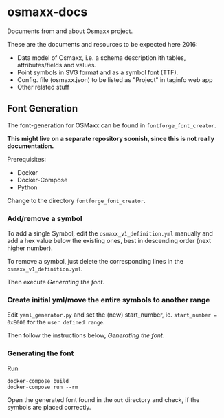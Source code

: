 # osmaxx-docs
Documents from and about Osmaxx project.

These are the documents and resources to be expected here 2016:
* Data model of Osmaxx, i.e. a schema description ith tables, attributes/fields and values. 
* Point symbols in SVG format and as a symbol font (TTF).
* Config. file (osmaxx.json) to be listed as "Project" in taginfo web app
* Other related stuff


## Font Generation

The font-generation for OSMaxx can be found in `fontforge_font_creator`.

**This might live on a separate repository soonish, since this is not really documentation.**

Prerequisites:

* Docker
* Docker-Compose
* Python

Change to the directory `fontforge_font_creator`.

### Add/remove a symbol

To add a single Symbol, edit the `osmaxx_v1_definition.yml` manually and add a hex value below the existing ones,
best in descending order (next higher number).

To remove a symbol, just delete the corresponding lines in the `osmaxx_v1_definition.yml`. 

Then execute *Generating the font*.

### Create initial yml/move the entire symbols to another range

Edit `yaml_generator.py` and set the (new) start_number, ie. `start_number = 0xE000` for the `user defined range`.

Then follow the instructions below, *Generating the font*.

### Generating the font

Run 
```
docker-compose build
docker-compose run --rm
```

Open the generated font found in the `out` directory and check, if the symbols are placed correctly.
